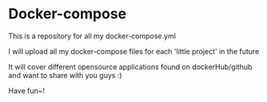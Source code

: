 # Docker-compose
This is a repository for all my docker-compose.yml

I will upload all my docker-compose files for each 'little project' in the future

It will cover different opensource applications found on dockerHub/github and want to share with you guys :)

Have fun~!
